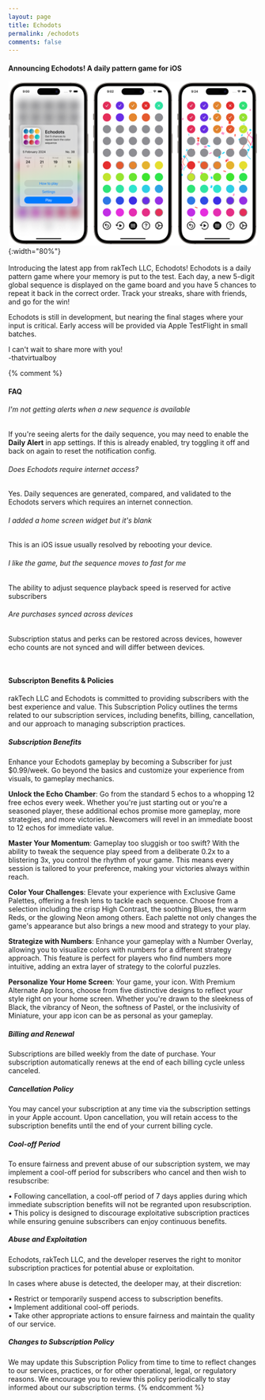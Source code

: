 ```yaml
---
layout: page
title: Echodots
permalink: /echodots
comments: false
---
```


#### Announcing Echodots! A daily pattern game for iOS
![Gameplay Images](assets/images/echodots/gameplay.png){:width="80%"}  
<br>
Introducing the latest app from rakTech LLC, Echodots! Echodots is a daily pattern game where your memory is put to the test. Each day, a new 5-digit global sequence is displayed on the game board and you have 5 chances to repeat it back in the correct order. Track your streaks, share with friends, and go for the win! 

Echodots is still in development, but nearing the final stages where your input is critical. Early access will be provided via Apple TestFlight in small batches.

I can't wait to share more with you!  
-thatvirtualboy

<script type="text/javascript" src="https://form.jotform.com/jsform/240354838930157"></script>


{% comment %}
<h4 id="faq">FAQ</h4>

###### I'm not getting alerts when a new sequence is available
If you're seeing alerts for the daily sequence, you may need to enable the **Daily Alert** in app settings. If this is already enabled, try toggling it off and back on again to reset the notification config.

###### Does Echodots require internet access?
Yes. Daily sequences are generated, compared, and validated to the Echodots servers which requires an internet connection.

###### I added a home screen widget but it's blank
This is an iOS issue usually resolved by rebooting your device.

###### I like the game, but the sequence moves to fast for me
The ability to adjust sequence playback speed is reserved for active subscribers

###### Are purchases synced across devices
Subscription status and perks can be restored across devices, however echo counts are not synced and will differ between devices.

<br>
<h4 id="subscriber">Subscripton Benefits & Policies</h4>
rakTech LLC and Echodots is committed to providing subscribers with the best experience and value. This Subscription Policy outlines the terms related to our subscription services, including benefits, billing, cancellation, and our approach to managing subscription practices.

##### Subscription Benefits
Enhance your Echodots gameplay by becoming a Subscriber for just $0.99/week. Go beyond the basics and customize your experience from visuals, to gameplay mechanics.  

**Unlock the Echo Chamber**: Go from the standard 5 echos to a whopping 12 free echos every week. Whether you're just starting out or you're a seasoned player, these additional echos promise more gameplay, more strategies, and more victories. Newcomers will revel in an immediate boost to 12 echos for immediate value.  

**Master Your Momentum**: Gameplay too sluggish or too swift? With the ability to tweak the sequence play speed from a deliberate 0.2x to a blistering 3x, you control the rhythm of your game. This means every session is tailored to your preference, making your victories always within reach.   

**Color Your Challenges**: Elevate your experience with Exclusive Game Palettes, offering a fresh lens to tackle each sequence. Choose from a selection including the crisp High Contrast, the soothing Blues, the warm Reds, or the glowing Neon among others. Each palette not only changes the game's appearance but also brings a new mood and strategy to your play.  

**Strategize with Numbers**: Enhance your gameplay with a Number Overlay, allowing you to visualize colors with numbers for a different strategy approach. This feature is perfect for players who find numbers more intuitive, adding an extra layer of strategy to the colorful puzzles.  

**Personalize Your Home Screen**: Your game, your icon. With Premium Alternate App Icons, choose from five distinctive designs to reflect your style right on your home screen. Whether you're drawn to the sleekness of Black, the vibrancy of Neon, the softness of Pastel, or the inclusivity of Miniature, your app icon can be as personal as your gameplay.  

##### Billing and Renewal
Subscriptions are billed weekly from the date of purchase. Your subscription automatically renews at the end of each billing cycle unless canceled.

##### Cancellation Policy
You may cancel your subscription at any time via the subscription settings in your Apple account. Upon cancellation, you will retain access to the subscription benefits until the end of your current billing cycle.

##### Cool-off Period
To ensure fairness and prevent abuse of our subscription system, we may implement a cool-off period for subscribers who cancel and then wish to resubscribe:

• Following cancellation, a cool-off period of 7 days applies during which immediate subscription benefits will not be regranted upon resubscription.  
• This policy is designed to discourage exploitative subscription practices while ensuring genuine subscribers can enjoy continuous benefits.  

##### Abuse and Exploitation
Echodots, rakTech LLC, and the developer reserves the right to monitor subscription practices for potential abuse or exploitation. 

In cases where abuse is detected, the deeloper may, at their discretion:

• Restrict or temporarily suspend access to subscription benefits.  
• Implement additional cool-off periods.  
• Take other appropriate actions to ensure fairness and maintain the quality of our service.  

##### Changes to Subscription Policy
We may update this Subscription Policy from time to time to reflect changes to our services, practices, or for other operational, legal, or regulatory reasons. We encourage you to review this policy periodically to stay informed about our subscription terms.
{% endcomment %}